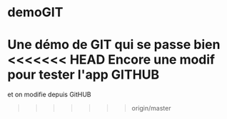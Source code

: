# demoGIT
Une démo de GIT qui se passe bien
<<<<<<< HEAD
Encore une modif pour tester l'app GITHUB
=======
et on modifie depuis GitHUB
>>>>>>> origin/master
